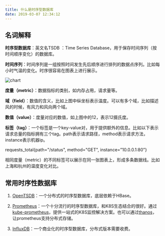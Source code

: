 ```yaml
---
title: 什么是时序型数据库
date: 2019-03-07 12:34:12
---
```


## 名词解释
**时序型数据库**：英文名TSDB ：Time Series Database，⽤于保存时间序列（按时间顺序变化）的数据库。

**时间序列**：时间序列是一组按照时间发生先后顺序进行排列的数据点序列。比如每小时气温的变化。时序很容易在图表上进行展示。

![chart](/images/time-series/chart.jpeg)

**度量（metric）**：数据指标的类别，如内存占用，请求量等。 

**域（field）**：数值的含义，比如上图中纵坐标表示温度。可以有多个域，比如描述风的时候，有风力和风向两个域。

**数值（value）**：度量对应的数值，如上图中的12，表示12摄氏度。

**标签（tag）**：⼀个标签是⼀个key-value对，⽤于提供额外的信息。比如以下表示请求总量的指标拥有三个tag。path表示请求路径，method表示请求方法，instance表示机器ip。

requests_total{path="/status", method="GET", instance=”10.0.0.1:80”}

相同度量（metric）的不同标签可以展示在同一张图表上，形成多条数据线。比如上海和杭州的温度变化对比。



## 常用时序性数据库

1. [OpenTSDB](https://github.com/OpenTSDB/opentsdb)：一个分布式的时序型数据库，底层依赖于HBase。

2. [Prometheus](https://github.com/prometheus/prometheus)：一个十分流行的时序型数据库，和K8S生态结合的很好。通过[kube-prometheus](https://github.com/coreos/kube-prometheus)，提供一站式的K8S监控解决方案。也可以通过[thanos](https://github.com/thanos-io/thanos)，让prometheus支持分布式存储。

3. [InfluxDB](https://github.com/influxdata/influxdb)：一个商业化的时序型数据库，分布式版本需要收费。

   